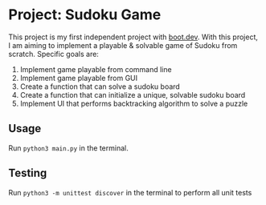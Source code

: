 # Project: Sudoku Game

This project is my first independent project with [boot.dev](https://www.boot.dev/tracks/backend). With this project, I am aiming to implement a playable & solvable game of Sudoku from scratch. Specific goals are:

1. Implement game playable from command line
2. Implement game playable from GUI
3. Create a function that can solve a sudoku board
4. Create a function that can initialize a unique, solvable sudoku board
5. Implement UI that performs backtracking algorithm to solve a puzzle


## Usage

Run `python3 main.py` in the terminal.

## Testing

Run `python3 -m unittest discover` in the terminal to perform all unit tests